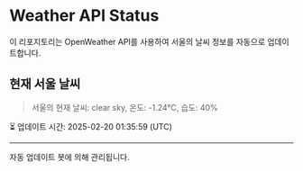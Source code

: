
# Weather API Status

이 리포지토리는 OpenWeather API를 사용하여 서울의 날씨 정보를 자동으로 업데이트합니다.

## 현재 서울 날씨
> 서울의 현재 날씨: clear sky, 온도: -1.24°C, 습도: 40%

⏳ 업데이트 시간: 2025-02-20 01:35:59 (UTC)

---
자동 업데이트 봇에 의해 관리됩니다.
